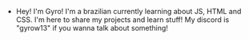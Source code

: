 
- Hey! I'm Gyro! I'm a brazilian currently learning about JS, HTML and CSS. I'm here to share my projects and learn stuff! My discord is "gyrow13" if you wanna talk about something!

<!---
Gyrow13/Gyrow13 is a ✨ special ✨ repository because its `README.md` (this file) appears on your GitHub profile.
You can click the Preview link to take a look at your changes.
--->
